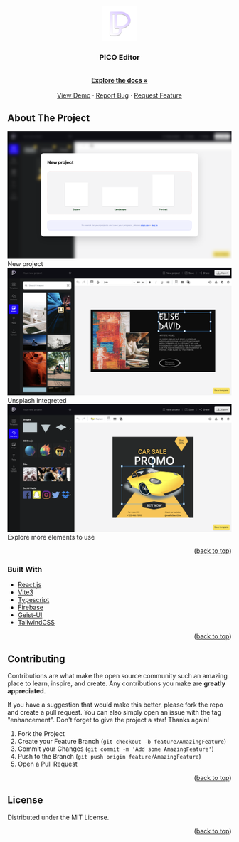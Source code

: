 <div id="top"></div>
<!--
*** Thanks for checking out the Best-README-Template. If you have a suggestion
*** that would make this better, please fork the repo and create a pull request
*** or simply open an issue with the tag "enhancement".
*** Don't forget to give the project a star!
*** Thanks again! Now go create something AMAZING! :D
-->



<!-- PROJECT SHIELDS -->
<!--
*** I'm using markdown "reference style" links for readability.
*** Reference links are enclosed in brackets [ ] instead of parentheses ( ).
*** See the bottom of this document for the declaration of the reference variables
*** for contributors-url, forks-url, etc. This is an optional, concise syntax you may use.
*** https://www.markdownguide.org/basic-syntax/#reference-style-links
<!-- PROJECT LOGO -->
<br />
<div align="center">
  <a href="https://github.com/NaimCode/PICO-Editor">
    <img src="images/logo.png" alt="Logo" width="80vw">
  </a>

<h3 align="center">PICO Editor</h3>

  <p align="center">
    <br />
    <a href="https://github.com/NaimCode/DiplomaHub-DApp"><strong>Explore the docs »</strong></a>
    <br />
    <br />
    <a href="https://github.com/NaimCode/DiplomaHub-DApp">View Demo</a>
    ·
    <a href="https://github.com/NaimCode/DiplomaHub-DApp/issues">Report Bug</a>
    ·
    <a href="https://github.com/NaimCode/DiplomaHub-DApp/issues">Request Feature</a>
  </p>
</div>



<!-- TABLE OF CONTENTS -->


<!-- ABOUT THE PROJECT -->
## About The Project

![PICO](images/newProject.png "New Project")
               New project
![PICO](images/designing.png "Designing")
               Unsplash integreted
![PICO](images/exploreElements.png "Explore more Elements")
              Explore more elements to use
 

<p align="right">(<a href="#top">back to top</a>)</p>



### Built With

* [React.js](https://reactjs.org/)
* [Vite3](https://vitejs.dev/)
* [Typescript](https://www.typescriptlang.org/)
* [Firebase](https://firebase.google.com/)
* [Geist-UI](https://geist-ui.dev/en-us)
* [TailwindCSS](https://tailwindcss.com/)


<p align="right">(<a href="#top">back to top</a>)</p>




<!-- CONTRIBUTING -->
## Contributing

Contributions are what make the open source community such an amazing place to learn, inspire, and create. Any contributions you make are **greatly appreciated**.

If you have a suggestion that would make this better, please fork the repo and create a pull request. You can also simply open an issue with the tag "enhancement".
Don't forget to give the project a star! Thanks again!

1. Fork the Project
2. Create your Feature Branch (`git checkout -b feature/AmazingFeature`)
3. Commit your Changes (`git commit -m 'Add some AmazingFeature'`)
4. Push to the Branch (`git push origin feature/AmazingFeature`)
5. Open a Pull Request

<p align="right">(<a href="#top">back to top</a>)</p>



<!-- LICENSE -->
## License

Distributed under the MIT License. 

<p align="right">(<a href="#top">back to top</a>)</p>





<!-- MARKDOWN LINKS & IMAGES -->
<!-- https://www.markdownguide.org/basic-syntax/#reference-style-links -->